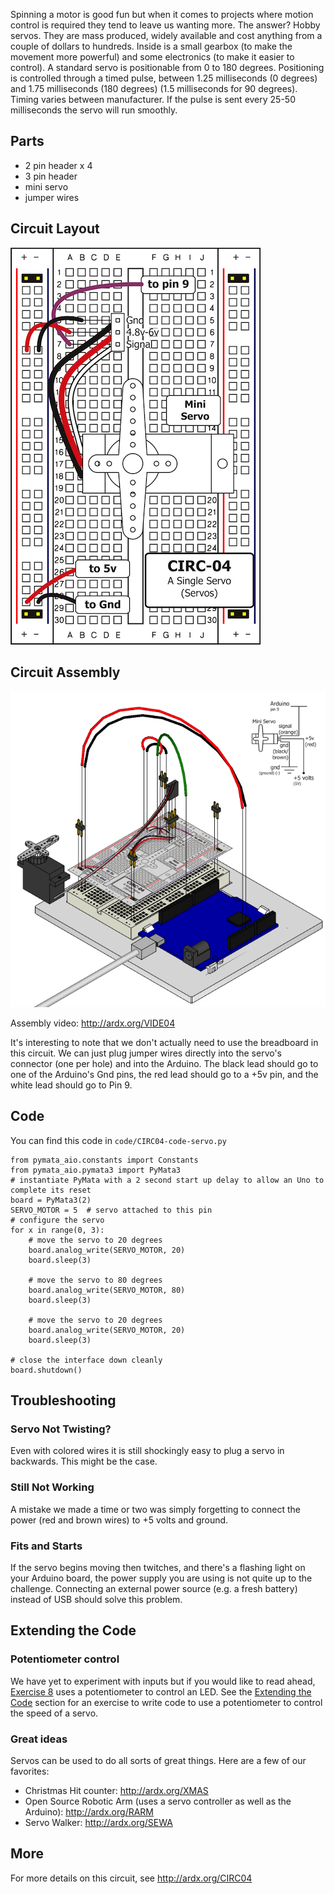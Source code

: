 
Spinning a motor is good fun but when it comes to projects
where motion control is required they tend to leave us
wanting more. The answer? Hobby servos. They are mass
produced, widely available and cost anything from a couple of
dollars to hundreds. Inside is a small gearbox (to make the movement more powerful) and some electronics (to make it easier to control). A standard servo is positionable from 0 to 180 degrees. Positioning is controlled through a timed pulse, between 1.25 milliseconds (0 degrees) and 1.75 milliseconds (180 degrees) (1.5 milliseconds for 90 degrees). Timing varies between manufacturer. If the pulse is sent every 25-50 milliseconds the servo will run smoothly. 

<a id="parts"></a>
## Parts

* 2 pin header x 4
* 3 pin header
* mini servo
* jumper wires

<a id="circuit"></a>
## Circuit Layout
[<img style="max-width:400px" src="../../images/circ/CIRC04-sheet-small.png" alt="Circuit Layout"/>](../../images/circ/CIRC04-sheet.png)

<a id="assembly"></a>
## Circuit Assembly
![Assembly Diagram](../../images/assembly/CIRC-04-3dexploded.png "Assembly Diagram")

Assembly video: http://ardx.org/VIDE04

It's interesting to note that we don't actually need to use the breadboard in this circuit. We can just plug jumper wires directly into the servo's connector (one per hole) and into the Arduino. The black lead should go to one of the Arduino's Gnd pins, the red lead should go to a +5v pin, and the white lead should go to Pin 9.

<a id="code"></a>
## Code

You can find this code in `code/CIRC04-code-servo.py`

	from pymata_aio.constants import Constants
	from pymata_aio.pymata3 import PyMata3
	# instantiate PyMata with a 2 second start up delay to allow an Uno to complete its reset
	board = PyMata3(2)
	SERVO_MOTOR = 5  # servo attached to this pin
	# configure the servo
	for x in range(0, 3):
		# move the servo to 20 degrees
		board.analog_write(SERVO_MOTOR, 20)
		board.sleep(3)
	
		# move the servo to 80 degrees
		board.analog_write(SERVO_MOTOR, 80)
		board.sleep(3)
	
		# move the servo to 20 degrees
		board.analog_write(SERVO_MOTOR, 20)
		board.sleep(3)
	
	# close the interface down cleanly
	board.shutdown()

<a id="troubleshooting"></a>
## Troubleshooting

### Servo Not Twisting?
Even with colored wires it is still shockingly easy to plug a servo in backwards. This might be the case.

### Still Not Working
A mistake we made a time or two was simply forgetting to connect the power (red and brown wires) to +5 volts and ground.

### Fits and Starts
If the servo begins moving then twitches, and there's a flashing light on your Arduino board, the power supply you are using is not quite up to the challenge. Connecting an external power source (e.g. a fresh battery) instead of USB should solve this problem.

<a id="extending"></a>
## Extending the Code

### Potentiometer control

We have yet to experiment with inputs but if you would like to read ahead, [Exercise 8](/exercises/8) uses a potentiometer to control an LED. See the [Extending the Code](/exercises/8#extending) section for an exercise to write code to use a potentiometer to control the speed of a servo.

### Great ideas
Servos can be used to do all sorts of great things. Here are a few of our favorites:

* Christmas Hit counter: http://ardx.org/XMAS
* Open Source Robotic Arm (uses a servo controller as well as the Arduino): http://ardx.org/RARM
* Servo Walker: http://ardx.org/SEWA

<a id="more"></a>
## More

For more details on this circuit, see http://ardx.org/CIRC04
